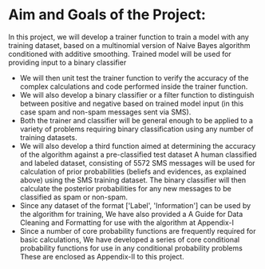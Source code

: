 # Aim and Goals of the Project:
In this project, we will develop a trainer function to train a model with any training dataset, based on a multinomial version of Naive Bayes algorithm conditioned with additive smoothing. Trained model will be used for providing input to a binary classifier
- We will then unit test the trainer function to verify the accuracy of the complex calculations and code performed inside the trainer function.
- We will also develop a binary classifier or a filter function to distinguish between positive and negative based on trained model input (in this case spam and non-spam messages sent via SMS).
- Both the trainer and classifier will be general enough to be applied to a variety of problems requiring binary classification using any number of training datasets.
- We will also develop a third function aimed at determining the accuracy of the algorithm against a pre-classified test dataset
A human classified and labeled dataset, consisting of 5572 SMS messages will be used for calculation of prior probabilities (beliefs and evidences, as explained above) using the SMS training dataset. The binary classifier will then calculate the posterior probabilities for any new messages to be classified as spam or non-spam.
- Since any dataset of the format ['Label', 'Information'] can be used by the algorithm for training, We have also provided a A Guide for Data Cleaning and Formatting for use with the algorithm at Appendix-I
- Since a number of core probability functions are frequently required for basic calculations, We have developed a series of core conditional probability functions for use in any conditional probability problems These are enclosed as Appendix-II to this project.
